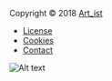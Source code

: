 Copyright &copy; 2018 [Art_ist](https://github.com/Graudusk)

* [License](license)
* [Cookies](cookies)
* [Contact](contact)

![Alt text](img/logo-white2.png)

